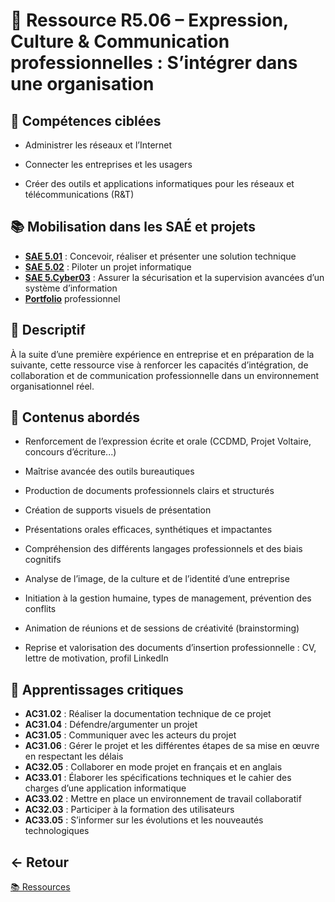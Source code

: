 # 📘 Ressource R5.06 – Expression, Culture & Communication professionnelles : S’intégrer dans une organisation

## 🎯 Compétences ciblées

- Administrer les réseaux et l’Internet

- Connecter les entreprises et les usagers

- Créer des outils et applications informatiques pour les réseaux et télécommunications (R&T)

## 📚 Mobilisation dans les SAÉ et projets

- **[SAE 5.01](https://github.com/ThomasRubio/Portfolio/blob/main/SAE/SAE_5.01/README.md)** : Concevoir, réaliser et présenter une solution technique
- **[SAE 5.02](https://github.com/ThomasRubio/Portfolio/blob/main/SAE/SAE_5.02/README.md)** : Piloter un projet informatique
- **[SAE 5.Cyber03](https://github.com/ThomasRubio/Portfolio/blob/main/SAE/SAE_5.Cyber.03/README.md)** : Assurer la sécurisation et la supervision avancées d’un système d’information
- **[Portfolio](https://github.com/ThomasRubio/Portfolio/blob/main/README.md)** professionnel

## 📝 Descriptif

À la suite d’une première expérience en entreprise et en préparation de la suivante, cette ressource vise à renforcer les capacités d’intégration,
de collaboration et de communication professionnelle dans un environnement organisationnel réel.

## 📖 Contenus abordés

- Renforcement de l’expression écrite et orale (CCDMD, Projet Voltaire, concours d’écriture...)

- Maîtrise avancée des outils bureautiques

- Production de documents professionnels clairs et structurés

- Création de supports visuels de présentation

- Présentations orales efficaces, synthétiques et impactantes

- Compréhension des différents langages professionnels et des biais cognitifs

- Analyse de l’image, de la culture et de l’identité d’une entreprise

- Initiation à la gestion humaine, types de management, prévention des conflits

- Animation de réunions et de sessions de créativité (brainstorming)

- Reprise et valorisation des documents d’insertion professionnelle : CV, lettre de motivation, profil LinkedIn

## 🧠 Apprentissages critiques

- **AC31.02** : Réaliser la documentation technique de ce projet
- **AC31.04** : Défendre/argumenter un projet
- **AC31.05** : Communiquer avec les acteurs du projet
- **AC31.06** : Gérer le projet et les différentes étapes de sa mise en œuvre en respectant les délais
- **AC32.05** : Collaborer en mode projet en français et en anglais
- **AC33.01** : Élaborer les spécifications techniques et le cahier des charges d’une application informatique
- **AC33.02** : Mettre en place un environnement de travail collaboratif
- **AC32.03** : Participer à la formation des utilisateurs
- **AC33.05** : S’informer sur les évolutions et les nouveautés technologiques

## ← Retour

[📚 Ressources](https://github.com/ThomasRubio/Portfolio/blob/main/RESSOURCES/README.md)

